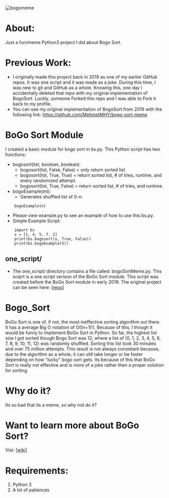 ![bogomeme](https://user-images.githubusercontent.com/15916367/77278015-d5b2c580-6c83-11ea-9570-7d55898f5a29.png)

# About:
Just a fun/meme Python3 project I did about Bogo Sort.

# Previous Work:
- I originally made this project back in 2019 as one of my earlier GitHub repos. It was one script and it was made as a joke. During this time, I was new to git and GitHub as a whole. Knowing this, one day I accidentally deleted that repo with my original implementation of BogoSort. Luckly, someone Forked this repo and I was able to Fork it back to my profile. 
- You can see my original implementation of BogoSort from 2019 with the following link: https://github.com/MehmetMHY/bogo-sort-meme

# BoGo Sort Module
I created a basic module for bogo sort in bs.py. This Python script has two functions:
- bogosort(list, boolean, boolean):
    - bogosort(list, False, False) = only return sorted list
    - bogosort(list, True, True) = return sorted list, # of tries, runtime, and every randomized attempt.
    - bogosort(list, True, False) = return sorted list, # of tries, and runtime.
- bogoExample(int):
	- Generates shuffled list of 0-n:
```
    bogoExample(n)
```
- Please view example.py to see an example of how to use this bs.py.
- Simple Example Script:

```
    import bs
    x = [1, 4, 5, 7, 2]
    print(bs.bogosort(x, True, False))
    print(bs.bogoExample(5))
```

## one_script/
- The one_script/ directory contains a file called: bogoSortMeme.py. This sciprt is a one script verison of the BoGo Sort module. This script was created before the BoGo Sort module in early 2019. The original project can be seen here: [[repo](https://github.com/MehmetMHY/bogo-sort-meme)]

# Bogo_Sort
BoGo Sort is one of, if not, the most ineffective sorting algorithm out there. It has a average Big O notation of O((n+1)!). Because of this, I though it would be funny to implement BoGo Sort in Python. So far, the highest list size I got sorted though Bogo Sort was 12, where a list of (0, 1, 2, 3, 4, 5, 6, 7, 8, 9, 10, 11, 12) was randomly shuffled. Sorting this list took 30 minutes and over 75 million attempts. This result is not always consistant because, due to the algorithm as a whole, it can still take longer or be faster depending on how "lucky" bogo sort gets. Its because of this that BoGo Sort is really not effective and is more of a joke rather then a proper solution for sorting.

# Why do it?
Its so bad that its a meme, so why not do it?

# Want to learn more about BoGo Sort?
Vist: [[wiki](https://en.wikipedia.org/wiki/Bogosort)]

# Requirements:
1) Python 3
2) A lot of patiences

